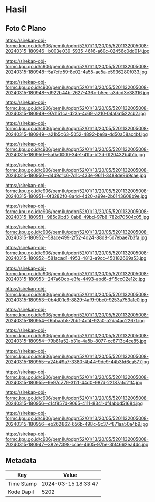# Hasil

## Foto C Plano

https://sirekap-obj-formc.kpu.go.id/c906/pemilu/pdpr/52/01/13/20/05/5201132005008-20240315-180946--b003e039-5935-4616-a60c-02456c0dd014.jpg

https://sirekap-obj-formc.kpu.go.id/c906/pemilu/pdpr/52/01/13/20/05/5201132005008-20240315-180948--5a7cfe59-8e02-4a55-ae5a-e5936280f033.jpg

https://sirekap-obj-formc.kpu.go.id/c906/pemilu/pdpr/52/01/13/20/05/5201132005008-20240315-180948--d922b44b-2627-436c-b5ec-a3dcd3e38316.jpg

https://sirekap-obj-formc.kpu.go.id/c906/pemilu/pdpr/52/01/13/20/05/5201132005008-20240315-180949--97d151ca-d23a-4c69-a210-04a0a1522cb2.jpg

https://sirekap-obj-formc.kpu.go.id/c906/pemilu/pdpr/52/01/13/20/05/5201132005008-20240315-180949--a21b5c63-5052-4892-be8a-dd50a58ac4bf.jpg

https://sirekap-obj-formc.kpu.go.id/c906/pemilu/pdpr/52/01/13/20/05/5201132005008-20240315-180950--5a0a0000-34e1-41fa-bf2d-0f20432b4b1b.jpg

https://sirekap-obj-formc.kpu.go.id/c906/pemilu/pdpr/52/01/13/20/05/5201132005008-20240315-180950--d4d9c1c6-7d1c-433e-9611-3488de969cae.jpg

https://sirekap-obj-formc.kpu.go.id/c906/pemilu/pdpr/52/01/13/20/05/5201132005008-20240315-180951--0f3282f0-8a4d-4d20-a99e-2b6143608b9e.jpg

https://sirekap-obj-formc.kpu.go.id/c906/pemilu/pdpr/52/01/13/20/05/5201132005008-20240315-180951--985c9bd3-0ab8-49bd-97b8-782d70504c05.jpg

https://sirekap-obj-formc.kpu.go.id/c906/pemilu/pdpr/52/01/13/20/05/5201132005008-20240315-180952--58ace499-2f52-4d24-88d8-5d7ebae7b3fa.jpg

https://sirekap-obj-formc.kpu.go.id/c906/pemilu/pdpr/52/01/13/20/05/5201132005008-20240315-180952--581acad1-4953-4813-a9cc-450182669a53.jpg

https://sirekap-obj-formc.kpu.go.id/c906/pemilu/pdpr/52/01/13/20/05/5201132005008-20240315-180953--247a60cb-e3fe-4493-abd6-df15cc02e12c.jpg

https://sirekap-obj-formc.kpu.go.id/c906/pemilu/pdpr/52/01/13/20/05/5201132005008-20240315-180953--0b4d01e6-8829-4af9-9bc0-9253a753a1e0.jpg

https://sirekap-obj-formc.kpu.go.id/c906/pemilu/pdpr/52/01/13/20/05/5201132005008-20240315-180954--f6bbaab5-2bbf-4cf4-92a0-a2da4ac2267f.jpg

https://sirekap-obj-formc.kpu.go.id/c906/pemilu/pdpr/52/01/13/20/05/5201132005008-20240315-180954--79b81a52-b31e-4a5b-8077-cc8713b4ce85.jpg

https://sirekap-obj-formc.kpu.go.id/c906/pemilu/pdpr/52/01/13/20/05/5201132005008-20240315-180955--a24b49a7-3380-4b44-9de9-44b3fd6ea577.jpg

https://sirekap-obj-formc.kpu.go.id/c906/pemilu/pdpr/52/01/13/20/05/5201132005008-20240315-180955--9e97c779-312f-44d0-987d-22187afc21f4.jpg

https://sirekap-obj-formc.kpu.go.id/c906/pemilu/pdpr/52/01/13/20/05/5201132005008-20240315-180956--c14f857d-9065-4111-8341-df4abbd51684.jpg

https://sirekap-obj-formc.kpu.go.id/c906/pemilu/pdpr/52/01/13/20/05/5201132005008-20240315-180956--eb262862-656b-498c-9c37-f871aa50a4b9.jpg

https://sirekap-obj-formc.kpu.go.id/c906/pemilu/pdpr/52/01/13/20/05/5201132005008-20240315-180947--382e7398-ccae-4605-97be-3bf4662ea44c.jpg


## Metadata

| Key        | Value               |
| ---------- | ------------------- |
| Time Stamp | 2024-03-15 18:33:47 |
| Kode Dapil | 5202                |



